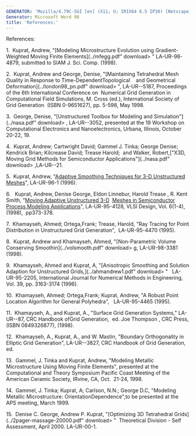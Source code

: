 ```yaml
---
GENERATOR: 'Mozilla/4.79C-SGI [en] (X11; U; IRIX64 6.5 IP30) [Netscape]'
Generator: Microsoft Word 98
title: 'References:'
---
```


References:

1.  Kuprat, Andrew, "[Modeling Microstructure Evolution using
Gradient-Weighted Moving Finite Elements](../mfegg.pdf" download> </a>" LA-UR-98-4879,
submitted to SIAM J. Sci. Comp. (1998).

2.  Kuprat, Andrew and George, Denise, "[Maintaining Tetrahedral Mesh
Quality in Response to Time-DependentTopological    and Geometrical
Deformation](../london98_pn.pdf" download> </a>", LA-UR--5187, Proceedings of the 6th
International Conference on  Numerical Grid Generation in Computational
Field Simulations, M. Cross (ed.), International Society of Grid
Generation  (ISBN 0-9651627), pp. 5-598, May 1998.

3.  George, Denise, "[Unstructured Toolbox for Modeling and
Simulation"](../nasa.pdf" download> </a>, LA-UR--3052, presented at the 19 Workshop
on Computational Electronics and Nanoelectronics, Urbana, Illinois,
October 20-22, 19.

4.  Kuprat, Andrew; Cartwright David; Gammel J. Tinka; George Denise;
Kendrick Brian; Kilcrease David; Trease Harold;  and Walker, Robert,["X3D, Moving Grid Methods for Semiconductor Applications"](../nasa.pdf" download> </a>
,LA-UR--21.

5.  Kuprat, Andrew, "[Adaptive Smoothing Techniques for 3-D Unstructured
Meshes](../MSU96.PDF)", LA-UR-96-1 (1996).

6.   Kuprat, Andrew, Denise George, Eldon Linnebur, Harold Trease , R.
Kent Smith, "[Moving Adaptive Unstructured 3-D](../BORON.PDF)  [Meshes
in Semiconductor Process Modeling Applications](../BORON.PDF)",
LA-UR-95-4128, VLSI Design, Vol. 6(1-4), (1998),  pp373-378.

7.  Khamayseh, Ahmed; Ortega,Frank; Trease, Harold, "Ray Tracing for
Point Distribution in Unstructured Grid Generation",  LA-UR-95-4470
(1995).

8.  Kuprat, Andrew and Khamayseh, Ahmed, "[Non-Parametric Volume
Conserving Smoothin](../volsmooth.pdf" download> </a>g, LA-UR-98-3381 (1998).

9.  Khamayseh, Ahmed and Kuprat, A, "[Anisotropic Smoothing and Solution
Adaption for Unstructured Grids,](../ahmandrew1.pdf" download> </a>"   LA-UR-95-2205,
International Journal for Numerical Methods in Engineering, Vol. 39, pp.
3163-3174 (1996).

10.  Khamayseh, Ahmed; Ortega,Frank; Kuprat, Andrew, "A Robust Point
Location Algorithm for General Polyhedra",   LA-UR-95-4465 (1995).

11.  Khamayseh, A., and Kuprat, A., "Surface Grid Generation Systems,"
LA-UR--87, CRC Handbook ofGrid Generation,  ed. Joe Thompson , CRC
Press, (ISBN 0849326877), (1998).

12.  Khamayseh, A., Kuprat, A., and W. Mastin, "Boundary Orthogonality
in Elliptic Grid Generation", LA-UR--3827, CRC Handbook of Grid
Generation, ed.

13.  Gammel, J. Tinka and Kuprat, Andrew, "Modeling Metallic
Microstructure Using Moving Finite Elements", presented at the
Computational and Theory Symposium Pacific Coast Meeting of the American
Ceramic Society, IRvine, CA, Oct.  21-24, 1998.

14.  Gammel, J. Tinka; Kuprat, A; Carlson, N.N.; George D.C, "Modeling
Metallic Microstructure: OrientationDependence",to be presented at the
APS meeting, March 1999.

15.  Denise C. George, Andrew P. Kuprat, "[Optimizing 3D Tetrahedral
Grids](../2pager-massage-20000.pdf" download> </a>"  Theoretical Division - Self
Assessment, April 2000. LA-UR-00-1.
